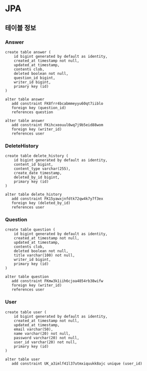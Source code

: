 # JPA

## 테이블 정보

### Answer
	create table answer (
		id bigint generated by default as identity,
		created_at timestamp not null,
		updated_at timestamp,
		contents clob,
		deleted boolean not null,
		question_id bigint,
		writer_id bigint,
		primary key (id)
	)

	alter table answer 
       add constraint FK8frr4bcabmmeyyu60qt7iiblo 
       foreign key (question_id) 
       references question

	alter table answer 
       add constraint FKihcxeouul0wq7j9b5eid88wom 
       foreign key (writer_id) 
       references user

### DeleteHistory
	create table delete_history (
		id bigint generated by default as identity,
		content_id bigint,
		content_type varchar(255),
		create_date timestamp,
		deleted_by_id bigint,
		primary key (id)
	)
	
	alter table delete_history 
       add constraint FK15yawxjnfdtk72qw4k7y7f3ex 
       foreign key (deleted_by_id) 
       references user

### Question
	create table question (
		id bigint generated by default as identity,
		created_at timestamp not null,
		updated_at timestamp,
		contents clob,
		deleted boolean not null,
		title varchar(100) not null,
		writer_id bigint,
		primary key (id)
	)
	
	alter table question 
       add constraint FKmw3k1iih6cjoa4854rb38wifw 
       foreign key (writer_id) 
       references user
 
### User
	create table user (
		id bigint generated by default as identity,
		created_at timestamp not null,
		updated_at timestamp,
		email varchar(50),
		name varchar(20) not null,
		password varchar(20) not null,
		user_id varchar(20) not null,
		primary key (id)
	)
	
	alter table user 
       add constraint UK_a3imlf41l37utmxiquukk8ajc unique (user_id)